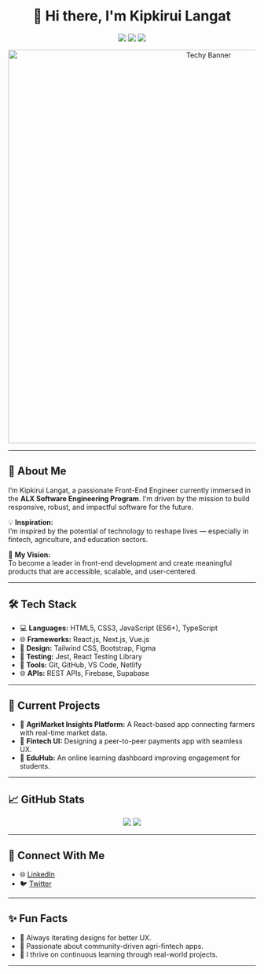 <h1 align="center">👋 Hi there, I'm Kipkirui Langat</h1>

<p align="center">
  <img src="https://img.shields.io/badge/Front--End%20Engineer-ALX%20Africa-blue?style=for-the-badge" />
  <img src="https://img.shields.io/badge/JavaScript-ES6+-yellow?style=for-the-badge&logo=javascript" />
  <img src="https://img.shields.io/badge/React-Developer-blue?style=for-the-badge&logo=react" />
</p>

<p align="center">
  <img src="https://i.ibb.co/nbP6Wsm/tech-banner.jpg" alt="Techy Banner" width="800"/>
</p>

---

## 🚀 About Me

I’m Kipkirui Langat, a passionate Front-End Engineer currently immersed in the **ALX Software Engineering Program**. I’m driven by the mission to build responsive, robust, and impactful software for the future.

💡 **Inspiration:**  
I’m inspired by the potential of technology to reshape lives — especially in fintech, agriculture, and education sectors.

🌱 **My Vision:**  
To become a leader in front-end development and create meaningful products that are accessible, scalable, and user-centered.

---

## 🛠️ Tech Stack

- 💻 **Languages:** HTML5, CSS3, JavaScript (ES6+), TypeScript  
- 🌐 **Frameworks:** React.js, Next.js, Vue.js  
- 🎨 **Design:** Tailwind CSS, Bootstrap, Figma  
- 🧪 **Testing:** Jest, React Testing Library  
- 🔧 **Tools:** Git, GitHub, VS Code, Netlify  
- 🌐 **APIs:** REST APIs, Firebase, Supabase

---

## 🔭 Current Projects

- 🌱 **AgriMarket Insights Platform:** A React-based app connecting farmers with real-time market data.
- 💸 **Fintech UI:** Designing a peer-to-peer payments app with seamless UX.
- 📘 **EduHub:** An online learning dashboard improving engagement for students.

---

## 📈 GitHub Stats

<p align="center">
  <img src="https://github-readme-stats.vercel.app/api?username=Langat18&show_icons=true&theme=tokyonight" />
  <img src="https://github-readme-streak-stats.herokuapp.com/?user=Langat18&theme=tokyonight" />
</p>

---

## 🤝 Connect With Me

- 🌐 [LinkedIn](https://www.linkedin.com/in/kipkirui-langat-clement)
- 🐦 [Twitter](https://twitter.com/ClemooZig)

---

## ✨ Fun Facts

- 🔁 Always iterating designs for better UX.
- 🍃 Passionate about community-driven agri-fintech apps.
- 🧠 I thrive on continuous learning through real-world projects.

---


